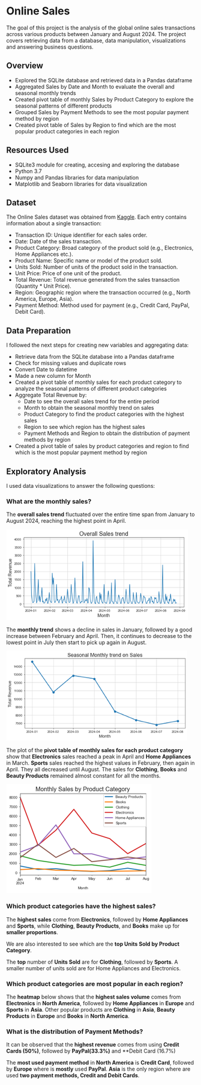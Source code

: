 # Online Sales
The goal of this project is the analysis of the global online sales transactions across various products between January and August 2024. The project covers retrieving data from a database, data manipulation, visualizations and answering business questions.

## Overview
- Explored the SQLite database and retrieved data in a Pandas dataframe
- Aggregated Sales by Date and Month to evaluate the overall and seasonal monthly trends
- Created pivot table of monthly Sales by Product Category to explore the seasonal patterns of different products
- Grouped Sales by Payment Methods to see the most popular payment method by region
- Created pivot table of Sales by Region to find which are the most popular product categories in each region

## Resources Used
- SQLite3 module for creating, accesing and exploring the database
- Python 3.7
- Numpy and Pandas libraries for data manipulation
- Matplotlib and Seaborn libraries for data visualization

## Dataset
The Online Sales dataset was obtained from [Kaggle](https://www.kaggle.com/datasets/shreyanshverma27/online-sales-dataset-popular-marketplace-data). Each entry contains information about a single transaction:

- Transaction ID: Unique identifier for each sales order.
- Date: Date of the sales transaction.
- Product Category: Broad category of the product sold (e.g., Electronics, Home Appliances etc.).
- Product Name: Specific name or model of the product sold.
- Units Sold: Number of units of the product sold in the transaction.
- Unit Price: Price of one unit of the product.
- Total Revenue: Total revenue generated from the sales transaction (Quantity * Unit Price).
- Region: Geographic region where the transaction occurred (e.g., North America, Europe, Asia).
- Payment Method: Method used for payment (e.g., Credit Card, PayPal, Debit Card).

## Data Preparation
I followed the next steps for creating new variables and aggregating data:

-  Retrieve data from the SQLite database into a Pandas dataframe
-  Check for missing values and duplicate rows
-  Convert Date to datetime
-  Made a new column for Month
-  Created a pivot table of monthly sales for each product category to analyze the seasonal patterns of different product categories
- Aggregate Total Revenue by:
     - Date to see the overall sales trend for the entire period
     - Month to obtain the seasonal monthly trend on sales
     - Product Category to find the product categories with the highest sales
     - Region to see which region has the highest sales
     - Payment Methods and Region to obtain the distribution of payment methods by region
- Created a pivot table of sales by product categories and region to find which is the most popular payment method by region


## Exploratory Analysis
I used data visualizations to answer the following questions:

### What are the monthly sales?

The **overall sales trend** fluctuated over the entire time span from January to August 2024, reaching the highest point in April. 

![Overall Sales Trend](da1_overall_sales.png)
<br/>


The **monthly trend** shows a decline in sales in January, followed by a good increase between February and April. Then, it continues to decrease to the lowest point in July then start to pick up again in August.

![Monthly Sales](da1_monthly_sales.png)
<br/>


The plot of the **pivot table of monthly sales for each product category** show that **Electronics** sales reached a peak in April and **Home Appliances** in March. **Sports** sales reached the highest values in February, then again in April. They all decreased until August. The sales for **Clothing**, **Books** and **Beauty Products** remained almost constant for all the months.

![Monthly Sales Products](da1_monthly_prod.png)
<br/>

### Which product categories have the highest sales?

The **highest sales** come from **Electronics**, followed by **Home Appliances** and **Sports**, while **Clothing**, **Beauty Products**, and **Books** make up for **smaller proportions**.



 We are also interested to see which are the **top Units Sold by Product Category**.


 
 The **top** number of **Units Sold** are for **Clothing**, followed by **Sports**. A smaller number of units sold are for Home Appliances and Electronics.



### Which product categories are most popular in each region?

The **heatmap** below shows that the **highest sales volume** comes from **Electronics** in **North America**, followed by **Home Appliances** in **Europe** and
**Sports** in **Asia**. Other popular products are **Clothing** in **Asia**, **Beauty Products** in **Europe** and **Books** in **North America**.


### What is the distribution of Payment Methods?

It can be observed that the **highest revenue** comes from using **Credit Cards (50%)**, followed by **PayPal(33.3%)** and **Debit Card (16.7%)



The **most used payment method** in **North America** is **Credit Card**, followed by **Europe** where is **mostly** used **PayPal**. **Asia** is the only region where are used **two payment methods, Credit and Debit Cards**.






